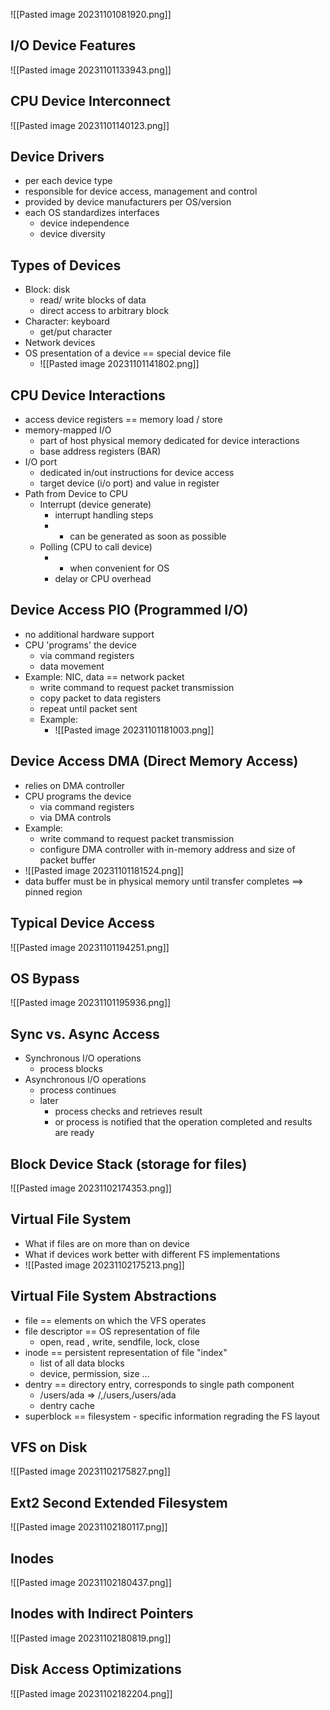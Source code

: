 ![[Pasted image 20231101081920.png]]

## I/O Device Features

![[Pasted image 20231101133943.png]]

## CPU Device Interconnect

![[Pasted image 20231101140123.png]]

## Device Drivers

- per each device type
- responsible for device access, management and control
- provided by device manufacturers per OS/version
- each OS standardizes interfaces
	- device independence
	- device diversity

## Types of Devices

- Block: disk
	- read/ write blocks of data
	- direct access to arbitrary block
- Character: keyboard
	- get/put character
- Network devices
- OS presentation of a device == special device file
	- ![[Pasted image 20231101141802.png]]

## CPU Device Interactions

- access device registers == memory load / store
- memory-mapped I/O
	- part of host physical memory dedicated for device interactions
	- base address registers (BAR)
- I/O port
	- dedicated in/out instructions for device access
	- target device (i/o port) and value in register
- Path from Device to CPU
	- Interrupt (device generate)
		- interrupt handling steps
		- - can be generated as soon as possible
	- Polling (CPU to call device)
		- - when convenient for OS
		- delay or CPU overhead

## Device Access PIO (Programmed I/O)

- no additional hardware support
- CPU 'programs' the device
	- via command registers
	- data movement
- Example: NIC, data == network packet
	- write command to request packet transmission
	- copy packet to data registers
	- repeat until packet sent
	- Example:
		- ![[Pasted image 20231101181003.png]]

## Device Access DMA (Direct Memory Access)

- relies on DMA controller
- CPU programs the device
	- via command registers
	- via DMA controls
- Example:
	- write command to request packet transmission
	- configure DMA controller with in-memory address and size of packet buffer
- ![[Pasted image 20231101181524.png]]
- data buffer must be in physical memory until transfer completes ==> pinned region

## Typical Device Access

![[Pasted image 20231101194251.png]]

## OS Bypass

![[Pasted image 20231101195936.png]]

## Sync vs. Async Access

- Synchronous I/O operations
	- process blocks
- Asynchronous I/O operations
	- process continues
	- later
		- process checks and retrieves result
		- or process is notified that the operation completed and results are ready

## Block Device Stack (storage for files)

![[Pasted image 20231102174353.png]]

## Virtual File System

- What if files are on more than on device
- What if devices work better with different FS implementations
- ![[Pasted image 20231102175213.png]]

## Virtual File System Abstractions

- file == elements on which the VFS operates
- file descriptor == OS representation of file
	- open, read , write, sendfile, lock, close
- inode == persistent representation of file "index"
	- list of all data blocks
	- device, permission, size …
- dentry == directory entry, corresponds to single path component
	- /users/ada => /,/users,/users/ada
	- dentry cache
- superblock == filesystem - specific information regrading the FS layout

## VFS on Disk

![[Pasted image 20231102175827.png]]

## Ext2 Second Extended Filesystem

![[Pasted image 20231102180117.png]]

## Inodes

![[Pasted image 20231102180437.png]]

## Inodes with Indirect Pointers

![[Pasted image 20231102180819.png]]

## Disk Access Optimizations

![[Pasted image 20231102182204.png]]
